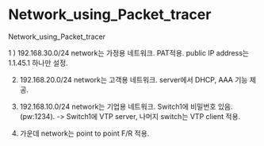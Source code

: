 # Network_using_Packet_tracer
Network_using_Packet_tracer

1 ) 192.168.30.0/24 network는 가정용 네트워크. PAT적용. public IP address는 1.1.45.1 하나만 설정.

2) 192.168.20.0/24 network는 고객용 네트워크. server에서 DHCP, AAA 기능 제공. 

3) 192.168.10.0/24 network는 기업용 네트워크. Switch1에 비밀번호 있음. (pw:1234).
   -> Switch1에 VTP server, 나머지 switch는 VTP client 적용.

4) 가운데 network는 point to point F/R 적용. 

